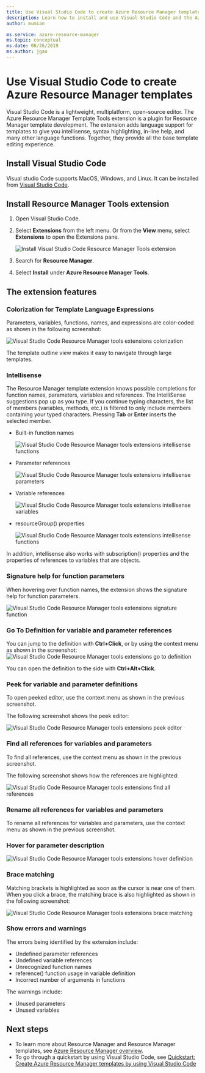 ```yaml
---
title: Use Visual Studio Code to create Azure Resource Manager templates
description: Learn how to install and use Visual Studio Code and the Azure Resource Manager Tools extension.
author: mumian

ms.service: azure-resource-manager
ms.topic: conceptual
ms.date: 08/26/2019
ms.author: jgao
---
```


# Use Visual Studio Code to create Azure Resource Manager templates

Visual Studio Code is a lightweight, multiplatform, open-source editor. The Azure Resource Manager Template Tools extension is a plugin for Resource Manager template development. The extension adds language support for  templates to give you intellisense, syntax highlighting, in-line help, and many other language functions.
Together, they provide all the base template editing experience.

## Install Visual Studio Code

Visual studio Code supports MacOS, Windows, and Linux.  It can be installed from [Visual Studio Code](https://code.visualstudio.com/).

## Install Resource Manager Tools extension

1. Open Visual Studio Code.
1. Select **Extensions** from the left menu. Or from the **View** menu, select **Extensions** to open the Extensions pane.

    ![Install Visual Studio Code Resource Manager Tools extension](./media/resource-manager-tools-vs-code/resource-manager-visual-studio-code-tools-extension.png)
1. Search for **Resource Manager**.
1. Select **Install** under **Azure Resource Manager Tools**.

## The extension features

### Colorization for Template Language Expressions

Parameters, variables, functions, names, and expressions are color-coded as shown in the following screenshot:

![Visual Studio Code Resource Manager tools extensions colorization](./media/resource-manager-tools-vs-code/resource-manager-tools-extension-colorization.png)

The template outline view makes it easy to navigate through large templates.

### Intellisense

The Resource Manager template extension knows possible completions for function names, parameters, variables and references. The IntelliSense suggestions pop up as you type. If you continue typing characters, the list of members (variables, methods, etc.) is filtered to only include members containing your typed characters. Pressing **Tab** or **Enter** inserts the selected member.

- Built-in function names

    ![Visual Studio Code Resource Manager tools extensions intellisense functions](./media/resource-manager-tools-vs-code/resource-manager-tools-extension-intellisense-functions.png)

- Parameter references

    ![Visual Studio Code Resource Manager tools extensions intellisense parameters](./media/resource-manager-tools-vs-code/resource-manager-tools-extension-intellisense-parameters.png)

- Variable references

    ![Visual Studio Code Resource Manager tools extensions intellisense variables](./media/resource-manager-tools-vs-code/resource-manager-tools-extension-intellisense-variables.png)

- resourceGroup() properties

    ![Visual Studio Code Resource Manager tools extensions intellisense functions](./media/resource-manager-tools-vs-code/resource-manager-tools-extension-intellisense-resourcegroup.png)

In addition, intellisense also works with subscription() properties and the properties of references to variables that are objects.

### Signature help for function parameters

When hovering over function names, the extension shows the signature help for function parameters.

![Visual Studio Code Resource Manager tools extensions signature function](./media/resource-manager-tools-vs-code/resource-manager-tools-extension-signature-function.png)

### Go To Definition for variable and parameter references

You can jump to the definition with **Ctrl+Click**, or by using the context menu as shown in the screenshot:
![Visual Studio Code Resource Manager tools extensions go to definition](./media/resource-manager-tools-vs-code/resource-manager-tools-extension-context-menu.png)

You can open the definition to the side with **Ctrl+Alt+Click**.

### Peek for variable and parameter definitions

To open peeked editor, use the context menu as shown in the previous screenshot.

The following screenshot shows the peek editor:

![Visual Studio Code Resource Manager tools extensions peek editor](./media/resource-manager-tools-vs-code/resource-manager-tools-extension-peek-editor.png)

### Find all references for variables and parameters

To find all references, use the context menu as shown in the previous screenshot.

The following screenshot shows how the references are highlighted:

![Visual Studio Code Resource Manager tools extensions find all references](./media/resource-manager-tools-vs-code/resource-manager-tools-extension-find-all-references.png)

### Rename all references for variables and parameters

To rename all references for variables and parameters, use the context menu as shown in the previous screenshot.

### Hover for parameter description

![Visual Studio Code Resource Manager tools extensions hover definition](./media/resource-manager-tools-vs-code/resource-manager-tools-extension-hover-parameters.png)

### Brace matching

Matching brackets is highlighted as soon as the cursor is near one of them. When you click a brace, the matching brace is also highlighted as shown in the following screenshot:

![Visual Studio Code Resource Manager tools extensions brace matching](./media/resource-manager-tools-vs-code/resource-manager-tools-extension-brace-matching.png)


### Show errors and warnings

The errors being identified by the extension include:

- Undefined parameter references
- Undefined variable references
- Unrecognized  function names
- reference() function usage in variable definition
- Incorrect number of arguments in functions

The warnings include:

- Unused parameters
- Unused variables

## Next steps

- To learn more about Resource Manager and Resource Manager templates, see [Azure Resource Manager overview](./resource-group-overview.md).
- To go through a quickstart by using Visual Studio Code, see [Quickstart: Create Azure Resource Manager templates by using Visual Studio Code](./resource-manager-quickstart-create-templates-use-visual-studio-code.md)
